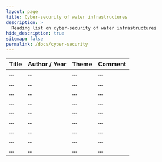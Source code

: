 ```yaml
---
layout: page
title: Cyber-security of water infrastructures
description: >
  Reading list on cyber-security of water infrastructures
hide_description: true
sitemap: false
permalink: /docs/cyber-security
---
```


| **Title** | **Author / Year** | **Theme** | **Comment** |
|-----------|-------------------|-----------|-------------|
| ... | ... | ... | ... |
| ... | ... | ... | ... |
| ... | ... | ... | ... |
| ... | ... | ... | ... |
| ... | ... | ... | ... |
| ... | ... | ... | ... |
| ... | ... | ... | ... |
| ... | ... | ... | ... |
| ... | ... | ... | ... |
			



